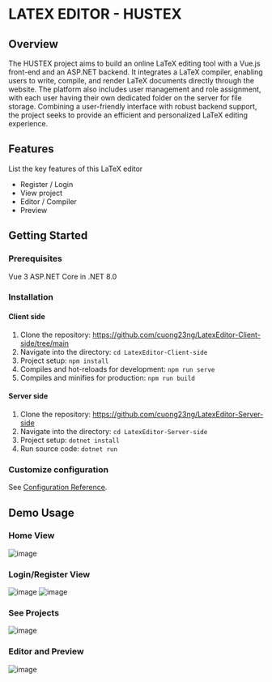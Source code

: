 # LATEX EDITOR - HUSTEX

## Overview
The HUSTEX project aims to build an online LaTeX editing tool with a Vue.js front-end and an ASP.NET backend. It integrates a LaTeX compiler, enabling users to write, compile, and render LaTeX documents directly through the website. The platform also includes user management and role assignment, with each user having their own dedicated folder on the server for file storage. Combining a user-friendly interface with robust backend support, the project seeks to provide an efficient and personalized LaTeX editing experience.

## Features
List the key features of this LaTeX editor
* Register / Login
* View project
* Editor / Compiler
* Preview

## Getting Started

### Prerequisites
Vue 3
ASP.NET Core in .NET 8.0

### Installation

#### Client side
1. Clone the repository: https://github.com/cuong23ng/LatexEditor-Client-side/tree/main
2. Navigate into the directory: ``` cd LatexEditor-Client-side ```
3. Project setup: ``` npm install ```
4. Compiles and hot-reloads for development: ``` npm run serve ```
5. Compiles and minifies for production: ``` npm run build ```

#### Server side
1. Clone the repository: https://github.com/cuong23ng/LatexEditor-Server-side
2. Navigate into the directory: ``` cd LatexEditor-Server-side ```
3. Project setup: ``` dotnet install ```
4. Run source code: ``` dotnet run ```

### Customize configuration
See [Configuration Reference](https://cli.vuejs.org/config/).

## Demo Usage

### Home View
![image](https://github.com/user-attachments/assets/da658607-02fd-48c0-9570-bafe86ea2bc4)

### Login/Register View
![image](https://github.com/user-attachments/assets/98a64afb-103f-43cc-ac04-3bcb689f3d5d)
![image](https://github.com/user-attachments/assets/c69890f9-0d83-4d98-92b1-6203398e3172)

### See Projects
![image](https://github.com/user-attachments/assets/2e8b41f7-49f0-4f94-b072-510bd71caecb)

### Editor and Preview
![image](https://github.com/user-attachments/assets/86a4a0db-1f8d-4f2b-9dd8-4d60db6ca89e)







